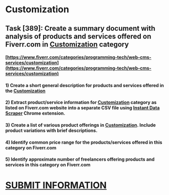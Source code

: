 # Customization
## Task [389]: Create a summary document with analysis of products and services offered on Fiverr.com in [Customization](https://www.fiverr.com/categories/programming-tech/web-cms-services/customization) category
#### [https://www.fiverr.com/categories/programming-tech/web-cms-services/customization](https://www.fiverr.com/categories/programming-tech/web-cms-services/customization)
#### 1) Create a short general description for products and services offered in the [Customization](https://www.fiverr.com/categories/programming-tech/web-cms-services/customization)
#### 2) Extract product/service information for [Customization](https://www.fiverr.com/categories/programming-tech/web-cms-services/customization) category as listed on Fiverr.com website into a separate CSV file using [Instant Data Scraper](https://chrome.google.com/webstore/detail/instant-data-scraper/ofaokhiedipichpaobibbnahnkdoiiah) Chrome extension.
#### 3) Create a list of various product offerings in [Customization](https://www.fiverr.com/categories/programming-tech/web-cms-services/customization). Include product variations with brief descriptions.
#### 4) Identify common price range for the products/services offered in this category on Fiverr.com
#### 5) Identify approximate number of freelancers offering products and services in this category on Fiverr.com

# [SUBMIT INFORMATION](https://forms.office.com/r/8AEKjkLxKG)

